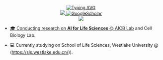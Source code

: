 <p align="center">
<a href="https://github.com/DBinary">
    <img src="https://readme-typing-svg.demolab.com?font=Georgia&size=18&duration=2000&pause=100&multiline=true&width=500&height=80&lines=Lei+Hu;Second+year+Ph.D.+Student+%7C+Westlake+University;Multi+Omics+%7C+AI+For+Life+Sciences" alt="Typing SVG" />
</a>
<br/>


<a href="mailto:hulei@westlake.edu.cn">
    <img src="https://img.shields.io/badge/-Email-red?style=flat-square&logo=gmail&logoColor=white">
</a>
<a href='[https://scholar.google.com/citations?user=vBx2W4wAAAAJ&hl=en&oi=ao](https://scholar.google.com/citations?hl=zh-CN&user=AmbiOvQAAAAJ)' target="_blank"> 
    <img alt='GoogleScholar' src='https://img.shields.io/badge/Scholar-100000?style=flat&logo=GoogleScholar&logoColor=white&&color=0181FF'>
</a>
    


<br/> 

<a href="https://github.com/DBinary">
    <img src="https://github-stats-alpha.vercel.app/api?username=DBinary&cc=22272e&tc=37BCF6&ic=fff&bc=0000">

* 🎓 Conducting research on **AI for Life Sciences** @ [AICB Lab](https://aicb.lab.westlake.edu.cn/People.htm) and Cell Biology Lab.

* 💻 Currently studying on School of Life Sciences, Westlake University @ (https://sls.westlake.edu.cn/)).
